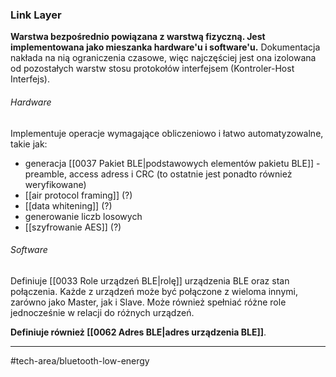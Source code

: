 ### Link Layer
**Warstwa bezpośrednio powiązana z warstwą fizyczną. Jest implementowana jako mieszanka hardware'u i software'u.** Dokumentacja nakłada na nią ograniczenia czasowe, więc najczęściej jest ona izolowana od pozostałych warstw stosu protokołów interfejsem (Kontroler-Host Interfejs).

###### Hardware
Implementuje operacje wymagające obliczeniowo i łatwo automatyzowalne, takie jak:
- generacja [[0037 Pakiet BLE|podstawowych elementów pakietu BLE]] - preamble, access adress i CRC (to ostatnie jest ponadto również weryfikowane) 
- [[air protocol framing]] (?)
- [[data whitening]] (?)
- generowanie liczb losowych
- [[szyfrowanie AES]] (?)

###### Software
Definiuje [[0033 Role urządzeń BLE|rolę]] urządzenia BLE oraz stan połączenia. Każde z urządzeń może być połączone z wieloma innymi, zarówno jako Master, jak i Slave. Może również spełniać różne role jednocześnie w relacji do różnych urządzeń.

**Definiuje również [[0062 Adres BLE|adres urządzenia BLE]]**.

---
#tech-area/bluetooth-low-energy 

